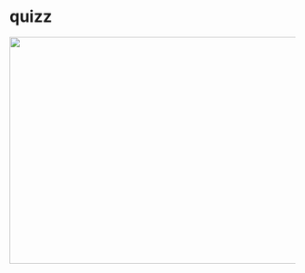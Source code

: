 # quizz
<img src="https://github.com/eya-98/quizz/blob/main/demo%20(1).gif" width="600" height="400" />
